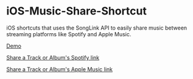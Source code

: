# iOS-Music-Share-Shortcut
iOS shortcuts that uses the SongLink API to easily share music between streaming platforms like Spotify and Apple Music.

[Demo](https://youtube.com/shorts/BkQR3P9a7K8?feature=share)

[Share a Track or Album's Spotify link](https://www.icloud.com/shortcuts/ecee2d19f9b74c16a70c3785f3474942)

[Share a Track or Album's Apple Music link](https://www.icloud.com/shortcuts/109a4135e7ea41d39e05c50f0df2e327)
